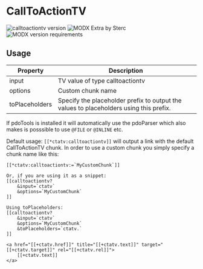 # CallToActionTV
![calltoactiontv version](https://img.shields.io/badge/version-1.0.1-blue.svg) ![MODX Extra by Sterc](https://img.shields.io/badge/checked%20by-sterc-ff69b4.svg) ![MODX version requirements](https://img.shields.io/badge/modx%20version%20requirement-2.0%2B-brightgreen.svg)

## Usage

| Property       | Description                                                                            |
|----------------|----------------------------------------------------------------------------------------|
| input          | TV value of type calltoactiontv                                                        |
| options        | Custom chunk name                                                                      |
| toPlaceholders | Specify the placeholder prefix to output the values to placeholders using this prefix. |

If pdoTools is installed it will automatically use the pdoParser which also makes is posssible to use `@FILE` or `@INLINE` etc.

Default usage: `[[*ctatv:calltoactiontv]]` will output a link with the default CallToActionTV chunk.
In order to use a custom chunk you simply specify a chunk name like this:
```
[[*ctatv:calltoactiontv:=`MyCustomChunk`]]

Or, if you are using it as a snippet:
[[calltoactiontv?
    &input=`ctatv`
    &options=`MyCustomChunk`
]]

Using toPlaceholders:
[[calltoactiontv?
    &input=`ctatv`
    &options=`MyCustomChunk`
    &toPlaceholders=`ctatv.`
]]

<a href="[[+ctatv.href]]" title="[[+ctatv.text]]" target="[[+ctatv.target]]" rel="[[+ctatv.rel]]">
    [[+ctatv.text]]
</a>
```

